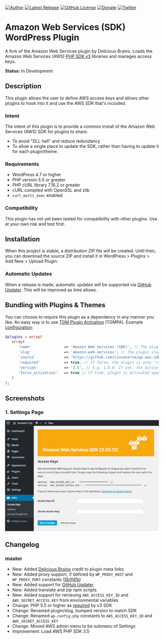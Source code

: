 [![Author](https://img.shields.io/badge/author-Daniel%20M.%20Hendricks-lightgrey.svg?colorB=9900cc )](https://www.danhendricks.com)
[![Latest Release](https://img.shields.io/github/release/cloudverve/wp-aws-sdk.svg)](https://github.com/cloudverve/wp-aws-sdk/releases)
[![GitHub License](https://img.shields.io/github/license/cloudverve/wp-aws-sdk.svg)](https://raw.githubusercontent.com/cloudverve/wp-aws-sdk/master/LICENSE)
[![Donate](https://img.shields.io/badge/Donate-PayPal-green.svg)](https://paypal.me/danielhendricks)
[![Twitter](https://img.shields.io/twitter/url/https/github.com/cloudverve/wp-aws-sdk.svg?style=social)](https://twitter.com/danielhendricks)

# Amazon Web Services (SDK) WordPress Plugin

A fork of the Amazon Web Services plugin by Delicious Brains. Loads the Amazon Web Services (AWS) [PHP SDK v3](https://docs.aws.amazon.com/sdk-for-php/v3/developer-guide/welcome.html) libraries and manages access keys.

**Status:** In Development

## Description

This plugin allows the user to define AWS access keys and allows other plugins to hook into it and use the AWS SDK that's included.

### Intent

The intent of this plugin is to provide a common install of the Amazon Web Services (AWS) SDK for plugins to share.

- To avoid "DLL hell" and reduce redundancy
- To allow a single place to update the SDK, rather than having to update it for each plugin/theme.

### Requirements

* WordPress 4.7 or higher
* PHP version 5.5 or greater
* PHP cURL library 7.16.2 or greater
* cURL compiled with OpenSSL and zlib
* `curl_multi_exec` enabled

### Compatibility

This plugin has not yet been tested for compatibility with other plugins. Use at your own risk and test first.

## Installation

When this project is stable, a distribution ZIP file will be created. Until then, you can download the source ZIP
and install it in WordPress > Plugins > Add New > Upload Plugin.

### Automatic Updates

When a release is made, automatic updates will be supported via [GitHub Updater](https://github.com/afragen/github-updater). This will be improved as time allows.

## Bundling with Plugins & Themes

You can choose to require this plugin as a dependency in any manner you like. An easy way is to use [TGM Plugin Activation](http://tgmpluginactivation.com/) (TGMPA). Example [configuration](http://tgmpluginactivation.com/configuration/):

```php
$plugins = array(
   array(
      'name'               => 'Amazon Web Services (SDK)', // The plugin name.
      'slug'               => 'amazon-web-services', // The plugin slug (typically the folder name).
      'source'             => 'https://github.com/cloudverve/wp-aws-sdk/archive/master.zip', // The plugin source.
      'required'           => true, // If false, the plugin is only 'recommended' instead of required.
      'version'            => '3.5', // E.g. 1.0.0. If set, the active plugin must be this version or higher.
      'force_activation'   => true // If true, plugin is activated upon theme activation and cannot be deactivated until theme switch or dependent plugin is disabled.
   )
);
```

## Screenshots

### 1. Settings Page
![Settings screen](https://raw.githubusercontent.com/cloudverve/wp-aws-sdk/master/assets/screenshot-1.png)

## Changelog

### master

* New: Added [Delicious Brains](https://github.com/deliciousbrains/wp-amazon-web-services) credit to plugin meta links
* New: Added proxy support, if defined by `WP_PROXY_HOST` and `WP_PROXY_PORT` constants ([5b1f4fb](https://github.com/ad34/wp-amazon-web-services/commit/5b1f4fbe92144688d3921b9bcb6825141ebc8e5b))
* New: Added support for [GitHub Updater](https://github.com/afragen/github-updater)
* New: Added translate and zip npm scripts
* New: Added support for retrieving `AWS_ACCESS_KEY_ID` and `AWS_SECRET_ACCESS_KEY` from environmental variables
* Change: PHP 5.5 or higher as [required](https://docs.aws.amazon.com/sdk-for-php/v3/developer-guide/getting-started_requirements.html) by v3 SDK
* Change: Renamed plugin/slug, bumped version to match SDK
* Change: Renamed `wp-config.php` constants to `AWS_ACCESS_KEY_ID` and `AWS_SECRET_ACCESS_KEY`
* Change: Moved AWS admin menu to be submenu of Settings
* Improvement: Load AWS PHP SDK 3.5
